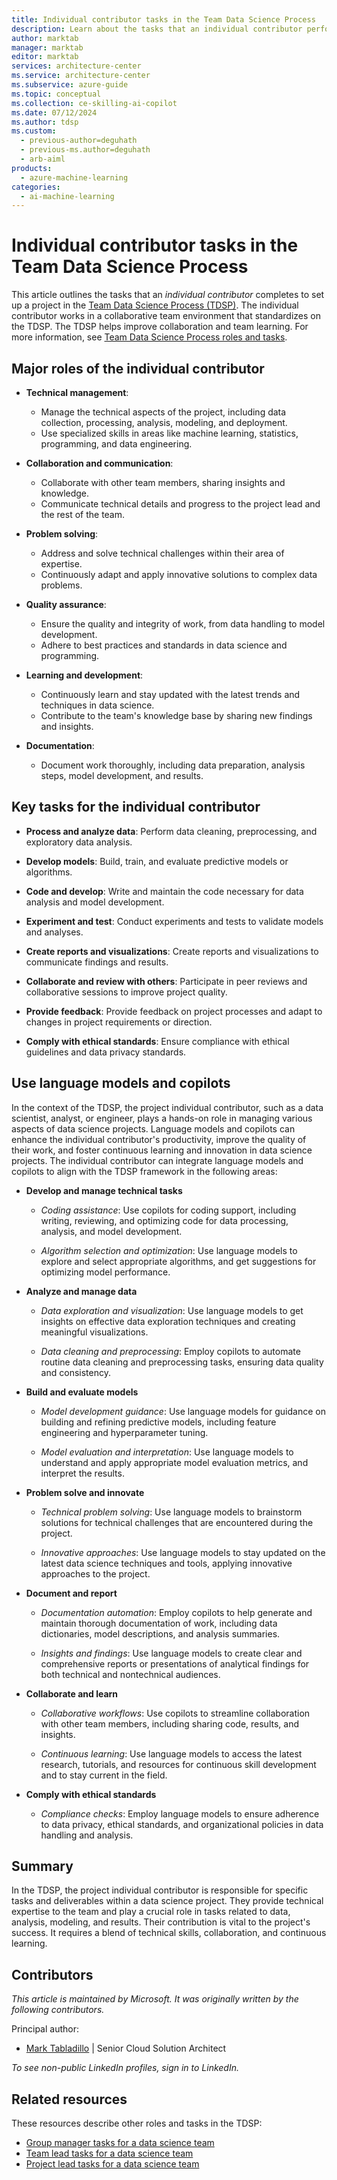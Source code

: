 ```yaml
---
title: Individual contributor tasks in the Team Data Science Process
description: Learn about the tasks that an individual contributor performs on a Team Data Science Process team, including how they can incorporate language models and copilots.
author: marktab
manager: marktab
editor: marktab
services: architecture-center
ms.service: architecture-center
ms.subservice: azure-guide
ms.topic: conceptual
ms.collection: ce-skilling-ai-copilot
ms.date: 07/12/2024
ms.author: tdsp
ms.custom:
  - previous-author=deguhath
  - previous-ms.author=deguhath
  - arb-aiml
products:
  - azure-machine-learning
categories:
  - ai-machine-learning
---
```


# Individual contributor tasks in the Team Data Science Process

This article outlines the tasks that an *individual contributor* completes to set up a project in the [Team Data Science Process (TDSP)](overview.yml). The individual contributor works in a collaborative team environment that standardizes on the TDSP. The TDSP helps improve collaboration and team learning. For more information, see [Team Data Science Process roles and tasks](roles-tasks.md).

## Major roles of the individual contributor

- **Technical management**:
    - Manage the technical aspects of the project, including data collection, processing, analysis, modeling, and deployment.
    - Use specialized skills in areas like machine learning, statistics, programming, and data engineering.

- **Collaboration and communication**:
    - Collaborate with other team members, sharing insights and knowledge.
    - Communicate technical details and progress to the project lead and the rest of the team.
- **Problem solving**:
    - Address and solve technical challenges within their area of expertise.
    - Continuously adapt and apply innovative solutions to complex data problems.
- **Quality assurance**:
    - Ensure the quality and integrity of work, from data handling to model development.
    - Adhere to best practices and standards in data science and programming.
- **Learning and development**:
    - Continuously learn and stay updated with the latest trends and techniques in data science.
    - Contribute to the team's knowledge base by sharing new findings and insights.
- **Documentation**:
    - Document work thoroughly, including data preparation, analysis steps, model development, and results.

## Key tasks for the individual contributor

- **Process and analyze data**: Perform data cleaning, preprocessing, and exploratory data analysis.

- **Develop models**: Build, train, and evaluate predictive models or algorithms.
- **Code and develop**: Write and maintain the code necessary for data analysis and model development.
- **Experiment and test**: Conduct experiments and tests to validate models and analyses.
- **Create reports and visualizations**: Create reports and visualizations to communicate findings and results.
- **Collaborate and review with others**: Participate in peer reviews and collaborative sessions to improve project quality.
- **Provide feedback**: Provide feedback on project processes and adapt to changes in project requirements or direction.
- **Comply with ethical standards**: Ensure compliance with ethical guidelines and data privacy standards.

## Use language models and copilots

In the context of the TDSP, the project individual contributor, such as a data scientist, analyst, or engineer, plays a hands-on role in managing various aspects of data science projects. Language models and copilots can enhance the individual contributor's productivity, improve the quality of their work, and foster continuous learning and innovation in data science projects. The individual contributor can integrate language models and copilots to align with the TDSP framework in the following areas:

- **Develop and manage technical tasks**

   - *Coding assistance*: Use copilots for coding support, including writing, reviewing, and optimizing code for data processing, analysis, and model development.

   - *Algorithm selection and optimization*: Use language models to explore and select appropriate algorithms, and get suggestions for optimizing model performance.

- **Analyze and manage data**

  - *Data exploration and visualization*: Use language models to get insights on effective data exploration techniques and creating meaningful visualizations.

  - *Data cleaning and preprocessing*: Employ copilots to automate routine data cleaning and preprocessing tasks, ensuring data quality and consistency.

- **Build and evaluate models**

  - *Model development guidance*: Use language models for guidance on building and refining predictive models, including feature engineering and hyperparameter tuning.

  - *Model evaluation and interpretation*: Use language models to understand and apply appropriate model evaluation metrics, and interpret the results.

- **Problem solve and innovate**

  - *Technical problem solving*: Use language models to brainstorm solutions for technical challenges that are encountered during the project.

  - *Innovative approaches*: Use language models to stay updated on the latest data science techniques and tools, applying innovative approaches to the project.

- **Document and report**

  - *Documentation automation*: Employ copilots to help generate and maintain thorough documentation of work, including data dictionaries, model descriptions, and analysis summaries.

  - *Insights and findings*: Use language models to create clear and comprehensive reports or presentations of analytical findings for both technical and nontechnical audiences.

- **Collaborate and learn**

  - *Collaborative workflows*: Use copilots to streamline collaboration with other team members, including sharing code, results, and insights.

  - *Continuous learning*: Use language models to access the latest research, tutorials, and resources for continuous skill development and to stay current in the field.

- **Comply with ethical standards**

  - *Compliance checks*: Employ language models to ensure adherence to data privacy, ethical standards, and organizational policies in data handling and analysis.

## Summary

In the TDSP, the project individual contributor is responsible for specific tasks and deliverables within a data science project. They provide technical expertise to the team and play a crucial role in tasks related to data, analysis, modeling, and results. Their contribution is vital to the project's success. It requires a blend of technical skills, collaboration, and continuous learning.

## Contributors

*This article is maintained by Microsoft. It was originally written by the following contributors.*

Principal author:

 - [Mark Tabladillo](https://www.linkedin.com/in/marktab) | Senior Cloud Solution Architect

*To see non-public LinkedIn profiles, sign in to LinkedIn.*

## Related resources

These resources describe other roles and tasks in the TDSP:

- [Group manager tasks for a data science team](group-manager-tasks.md)
- [Team lead tasks for a data science team](team-lead-tasks.md)
- [Project lead tasks for a data science team](project-lead-tasks.md)

